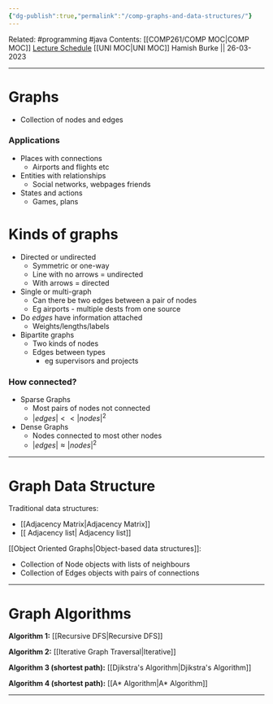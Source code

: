 ```yaml
---
{"dg-publish":true,"permalink":"/comp-graphs-and-data-structures/"}
---
```


Related: #programming #java 
Contents: [[COMP261/COMP MOC\|COMP MOC]]
[Lecture Schedule](https://ecs.wgtn.ac.nz/Courses/COMP261_2023T1/LectureSchedule)
[[UNI MOC\|UNI MOC]]
Hamish Burke || 26-03-2023
***
# Graphs
- Collection of nodes and edges

### Applications
- Places with connections
	- Airports and flights etc
- Entities with relationships
	- Social networks, webpages friends
- States and actions
	- Games, plans


# Kinds of graphs
- Directed or undirected
	- Symmetric or one-way
	- Line with no arrows = undirected
	- With arrows = directed
- Single or multi-graph
	- Can there be two edges between a pair of nodes
	- Eg airports - multiple dests from one source
- Do *edges* have information attached
	- Weights/lengths/labels
- Bipartite graphs
	- Two kinds of nodes
	- Edges between types
		- eg supervisors and projects



### How connected?
- Sparse Graphs
	- Most pairs of nodes not connected
	- $|edges|<<|nodes|^2$
- Dense Graphs
	- Nodes connected to most other nodes
	- $|edges| \approx |nodes|^2$


***

# Graph Data Structure

Traditional data structures:
- [[Adjacency Matrix\|Adjacency Matrix]]
- [[ Adjacency list\| Adjacency list]]

[[Object Oriented Graphs\|Object-based data structures]]:
- Collection of Node objects with lists of neighbours
- Collection of Edges objects with pairs of connections


***


# Graph Algorithms

**Algorithm 1:** [[Recursive DFS\|Recursive DFS]]

**Algorithm 2:** [[Iterative Graph Traversal\|Iterative]]

**Algorithm 3 (shortest path):** [[Djikstra's Algorithm\|Djikstra's Algorithm]]

**Algorithm 4 (shortest path):** [[A* Algorithm\|A* Algorithm]]


***




